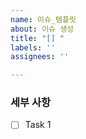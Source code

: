 ```yaml
---
name: 이슈_템플릿
about: 이슈 생성
title: "[] "
labels: ''
assignees: ''

---
```


### 세부 사항

- [ ] Task 1

<br/>
